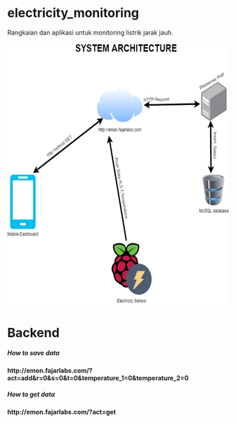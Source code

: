 # electricity_monitoring
Rangkaian dan aplikasi untuk monitoring listrik jarak jauh.

<img src="https://github.com/fajarlabs/electricity_monitoring/blob/master/electricity_monitoring.jpg?raw=true" width="700" height="600" /><br />

# Backend
<h5> How to save data </h5>
<b>http://emon.fajarlabs.com/?act=add&r=0&s=0&t=0&temperature_1=0&temperature_2=0</b><br />
<h5> How to get data </h5>
<b>http://emon.fajarlabs.com/?act=get</b><br />

